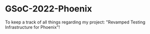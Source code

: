 # GSoC-2022-Phoenix
To keep a track of all things regarding my project: "Revamped Testing Infrastructure for Phoenix"!
